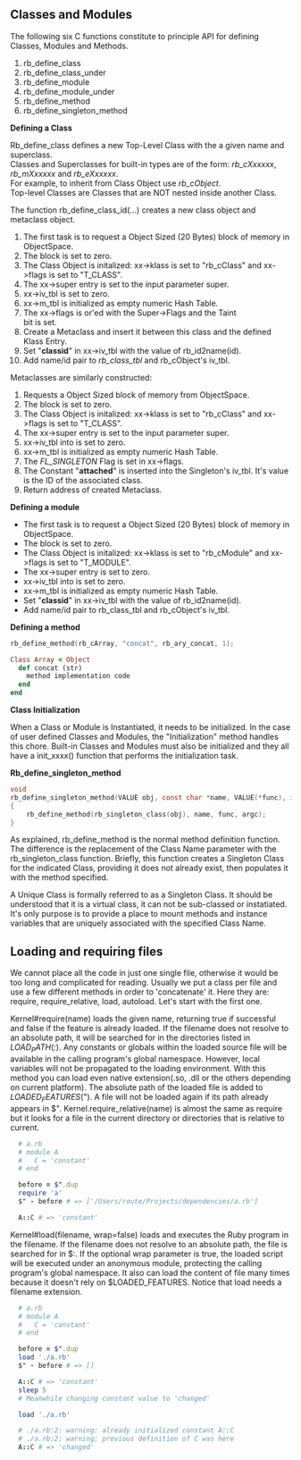 Classes and Modules
---
The following six C functions constitute to principle API for defining Classes,  Modules  and Methods.

1. rb_define_class
2. rb_define_class_under
3. rb_define_module
4. rb_define_module_under
5. rb_define_method
6. rb_define_singleton_method

__Defining a Class__

Rb_define_class defines a new Top-Level Class with the a given name and superclass.   
Classes and Superclasses for built-in types are of the form:  _rb_cXxxxxx_,  _rb_mXxxxxx_ and _rb_eXxxxxx_.   
For example, to inherit from Class Object  use _rb_cObject_.   
Top-level Classes are Classes that are NOT nested inside another Class. 

The function rb_define_class_id(...)  creates a new class object and metaclass object. 

1. The first task is to request a Object Sized (20 Bytes)  block
of memory in ObjectSpace.
2. The block is set to zero.
3. The Class Object is initalized: xx->klass is set to "rb_cClass" 
and xx->flags is set to "T_CLASS".
4. The xx->super entry is set to the input parameter super.
5. xx->iv_tbl is set to zero.
6. xx->m_tbl is initialized as empty numeric Hash Table.
7. The xx->flags is or'ed with the Super->Flags and the Taint  
bit is set.
8. Create a Metaclass and insert it between this class and the 
defined Klass Entry.
9. Set "__classid__" in xx->iv_tbl with the value of rb_id2name(id).
10. Add name/id pair to *rb_class_tbl* and rb_cObject's iv_tbl.

Metaclasses are similarly constructed:

1. Requests a Object Sized  block of memory from ObjectSpace.
2. The block is set to zero.
3. The Class Object is initalized: xx->klass is set to "rb_cClass" 
and xx->flags is set to "T_CLASS".
4. The xx->super entry is set to the input parameter super.
5. xx->iv_tbl into is set to zero.
6. xx->m_tbl is initialized as empty numeric Hash Table.
7. The *FL_SINGLETON* Flag is set in xx->flags.
8. The Constant  "__attached__"  is inserted into the 
Singleton's iv_tbl.  It's value is the ID of the associated class.
9. Return address of created Metaclass.

__Defining a module__

- The first task is to request a Object Sized (20 Bytes)  block
of memory in ObjectSpace.
- The block is set to zero.
- The Class Object is initalized: xx->klass is set to "rb_cModule" 
and xx->flags is set to "T_MODULE".
- The xx->super entry is set to zero.
- xx->iv_tbl into is set to zero.
- xx->m_tbl is initialized as empty numeric Hash Table.
- Set "__classid__" in xx->iv_tbl with the value of rb_id2name(id).
- Add name/id pair to rb_class_tbl and rb_cObject's iv_tbl.

__Defining a method__

```c
rb_define_method(rb_cArray, "concat", rb_ary_concat, 1);
```

```ruby
Class Array < Object
  def concat (str)
    method implementation code
  end
end
```

__Class Initialization__

When a Class or Module is Instantiated,  it needs to be initialized.  In the case of user defined Classes and Modules,  the "Initialization" method handles this chore.  Built-in Classes and Modules must also be initialized and they all have a init_xxxx()  function that performs the initialization task.

__Rb_define_singleton_method__

```c
void 
rb_define_singleton_method(VALUE obj, const char *name, VALUE(*func), int argc);
{
    rb_define_method(rb_singleton_class(obj), name, func, argc);
}
```

As explained,  rb_define_method  is the normal method definition function.  The difference is the replacement of the Class Name parameter with the rb_singleton_class  function.  Briefly,  this function creates a Singleton Class for the indicated Class,  providing it does not already exist,  then populates it with the method specified.

A Unique Class  is formally referred to as a Singleton Class.  It should be understood that it is a virtual class,  it can not be sub-classed or instatiated.   It's only purpose is to provide a place to mount methods  and instance variables  that are uniquely associated with the specified Class Name.

Loading and requiring files
---
We cannot place all the code in just one single file, otherwise it would be too long and complicated for reading. Usually we put a class per file and use a few different methods in order to 'concatenate' it. Here they are: require, require_relative, load, autoload. Let's start with the first one.

Kernel#require(name) loads the given name, returning true if successful and false if the feature is already loaded. If the filename does not resolve to an absolute path, it will be searched for in the directories listed in $LOAD_PATH ($:). Any constants or globals within the loaded source file will be available in the calling program's global namespace. However, local variables will not be propagated to the loading environment. With this method you can load even native extension(.so, .dll or the others depending on current platform). The absolute path of the loaded file is added to $LOADED_FEATURES ($"). A file will not be loaded again if its path already appears in $". Kernel.require_relative(name) is almost the same as require but it looks for a file in the current directory or directories that is relative to current.

```ruby
  # a.rb
  # module A
  #   C = 'constant'
  # end

  before = $".dup
  require 'a'
  $" - before # => ['/Users/route/Projects/dependencies/a.rb']

  A::C # => 'constant'
  ```

Kernel#load(filename, wrap=false) loads and executes the Ruby program in the filename. If the filename does not resolve to an absolute path, the file is searched for in $:. If the optional wrap parameter is true, the loaded script will be executed under an anonymous module, protecting the calling program's global namespace. It also can load the content of file many times because it doesn't rely on $LOADED_FEATURES. Notice that load needs a filename extension.

```ruby
  # a.rb
  # module A
  #   C = 'constant'
  # end

  before = $".dup
  load './a.rb'
  $" - before # => []

  A::C # => 'constant'
  sleep 5
  # Meanwhile changing constant value to 'changed'

  load './a.rb'

  # ./a.rb:2: warning: already initialized constant A::C
  # ./a.rb:2: warning: previous definition of C was here
  A::C # => 'changed'
  ```
